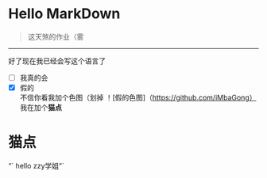 # Hello MarkDown
>这天煞的作业（雾
---
好了现在我已经会写这个语言了
- [ ] 我真的会
- [x] 假的  
不信你看我加个色图（划掉
！[假的色图]（https://github.com/iMbaGong）
我在加个**猫点**
<h1 id="user-content-锚点">猫点</h1>
“` hello zzy学姐“` 
